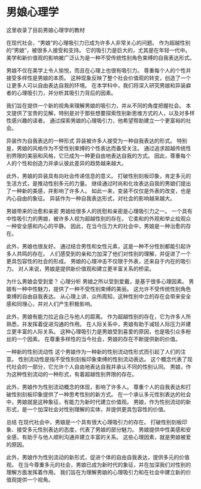# 男娘心理学
这里收录了目前男娘心理学的教材

在现代社会，“男娘”的心理吸引力已成为许多人非常关心的问题。 作为超越性别的“男娘”，被很多人接受和支持。 它的吸引力是巨大的，尤其是在年轻一代中。 美学和新价值观的影响被广泛认为是一种不受传统性别角色束缚的自我表达形式。

男娘不仅在美学上令人愉悦，而且在心理上也很有吸引力。 尊重每个人的个性并接受多样性是男娘的本质。 这种现象反映了整个社会价值观的转变，创造了一个让更多人可以自由表达自我的环境。 在本学科中，我们将深入研究男娘和异装癖者的心理吸引力，并分析其吸引力背后的因素。

我们旨在提供一个新的视角来理解男娘的吸引力，并从不同的角度把握社会。 本文提供了宝贵的见解，特别是对于那些想要探索性别新思维方式的人，以及对多样性感兴趣的读者。 通过探索男娘的心理吸引力，他希望帮助建立一个更富裕的社会。

异装作为自我表达的一种形式
异装被许多人接受为一种自我表达的形式。 特别是，男娘的风格作为不受性别束缚的个性表达而备受关注。 通过追求超越传统性别界限的美丽和风格，它已成为一种更自由地表达自我的方式。 因此，尊重每个人的个性和创造力并承认彼此差异的趋势越来越大。

此外，男娘的异装具有向社会传递信息的意义。 打破性别刻板印象，肯定多元的生活方式，是推动性别多元的力量。 继续通过时尚和化妆表达自我的男娘们提出了一种新的美感，并影响了许多人。 如此一来，变装不仅仅是外表的改变，也是内心自由的象征。 异装作为一种自我表达形式，对社会的影响越来越大。

 

男娘带来的治愈和亲密
男娘给很多人的抚慰和亲密是心理吸引力之一。 一个具有中性吸引力的男娘，被许多人视为超越性别的存在。 它柔和的外观和举止给观众一种安全感和内心的平静。 因此，在当今压力大的社会中，男娘是一种治愈的存在。

此外，男娘也很友好。 通过结合男性和女性元素，这是一种不分性别都能引起许多人共鸣的存在。 人们感受到的亲和力加深了他们对性别的理解，并促进了一个更具包容性的社会的形成。 男娘的心理冲击不仅限于外表，还来自于内在的吸引力。 对人来说，男娘是提供新价值观和建立更丰富关系的桥梁。


为什么男娘会受到爱？ 心理分析
男娘之所以受到爱戴，是基于很多心理因素。 男娘有一种中性魅力，提供了一种不受性别束缚的美丽。 这允许不受传统性别角色束缚的自由自我表达。 从心理上讲，众所周知，这种性别中立的存在会带来安全感和同理心，并对人们产生积极影响。

此外，男娘有能力拉近自己与他人的距离。 作为超越性别的存在，它为许多人所熟悉，并发挥着促进沟通的作用。 在人际关系中，男娘有助于减轻人际压力并建立更丰富的人际关系。 这种心理吸引力是男娘受到喜爱的原因，也是吸引众多粉丝的一个因素。 在尊重多样性的当今社会，男娘的存在不断提供新的价值。

 

一种新的性别流动性
这个男娘作为一种新的性别流动性形式而引起了人们的注意。 性别流动性是指不受性别刻板印象束缚的性别流动表达。 这个概念代表了现代社会的一部分，它允许个人自由地表达自我并承认不同的性别认同。 男娘，作为这种性别流动的一种形式，有着超越性别界限的存在。

此外，男娘作为性别流动概念的体现，影响了许多人。 尊重个人的自我表达和打破性别刻板印象提供了一种思考性别的新方式。 在一个承认多元性别表达的社会中，男娘就是这种象征，有能力为新时代建立价值观。 男娘，作为性别流动的新形式，是一个加深社会对性别理解的实体，并提供更具包容性的价值。

 

总结
在现代社会中，男娘是一个具有很大心理吸引力的存在。 打破性别刻板印象、接受多元性别表达的态度，代表了男娘的部分魅力。 男娘提供中性美感和安全感，有助于与他人顺利沟通并建立丰富的关系。 这些心理因素，就是男娘被爱的原因。

此外，男娘作为性别流动的新形式，促进个体的自由自我表达，提供多元的价值观。 在当今尊重多元的社会，男娘已成为新时代的象征，并在加深我们对性别的理解方面发挥着作用。 我们旨在为理解男娘的心理吸引力和在社会中建立新的价值观提供一个视角。
